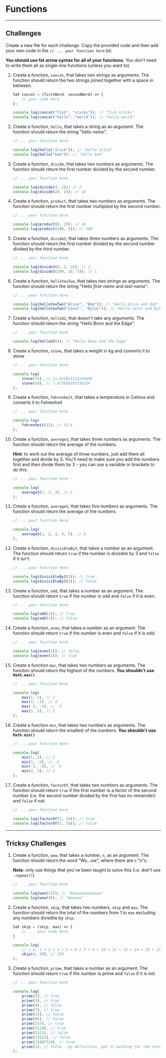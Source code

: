 # Functions

---

## Challenges

Create a new file for each challenge. Copy the provided code and then add your own code in the `// ... your function here` bit.

**You should use fat arrow syntax for all of your functions.** You *don't* need to write them all as single-line functions (unless you want to).

1) Create a function, `concat`, that takes two strings as arguments. The function should return the two strings joined together with a space in between.

    ```javascript
    let concat = (firstWord, secondWord) => {
        // your code here
    };

    console.log(concat("fish", "sticks")); // "fish sticks"
    console.log(concat("hello", "world")); // "hello world"
    ```

1) Create a function, `hello`, that takes a string as an argument. The function should return the string "hello *name*".

    ```javascript
    // ... your function here

    console.log(hello("alice")); // "hello alice"
    console.log(hello("bob")); // "hello bob"
    ```

1) Create a function, `divide`, that takes two numbers as arguments. The function should return the first number divided by the second number.

    ```javascript
    // ... your function here

    console.log(divide(4, 2)); // 2
    console.log(divide(20, 2)); // 10
    ```

1) Create a function, `product`, that takes two numbers as arguments. The function should return the first number multiplied by the second number.

    ```javascript
    // ... your function here

    console.log(product(8, 2)); // 16
    console.log(product(100, 5)); // 500
    ```

1) Create a function, `divide3`, that takes three numbers as arguments. The function should return the first number divided by the second number divided by the third number.

    ```javascript
    // ... your function here

    console.log(divide3(8, 2, 2)); // 2
    console.log(divide3(100, 20, 5)); // 1
    ```

1) Create a function, `helloYouTwo`, that takes two strings as arguments. The function should return the string "Hello *first-name* and *last-name*".

    ```javascript
    // ... your function here

    console.log(helloYouTwo("Alice", "Bob")); // "Hello Alice and Bob"
    console.log(helloYouTwo("Carol", "Dylan")); // "Hello Carol and Dylan"
    ```

1) Create a function, `helloU2`, that doesn't take any arguments. The function should return the string "Hello Bono and the Edge".

    ```javascript
    // ... your function here

    console.log(helloU2()); // "Hello Bono and the Edge"
    ```

1) Create a function, `stone`, that takes a weight in kg and converts it to stone

    ```javascript
    // ... your function here

    console.log(
        stone(74), // 11.653011122326696
        stone(50), // 7.873656163734254
    );
    ```

1) Create a function, `fahrenheit`, that takes a temperature in Celsius and converts it to Fahrenheit

    ```javascript
    // ... your function here

    console.log(
        fahrenheit(12), // 53.6
    );
    ```

1) Create a function, `average3`, that takes three numbers as arguments. The function should return the average of the numbers.

    **Hint**: to work out the average of three numbers, just add them all together and divide by 3. You'll need to make sure you add the numbers first and *then* divide them by 3 - you can use a variable or brackets to do this.

    ```javascript
    // ... your function here

    console.log(
        average3(1, 2, 3), // 2
    );
    ```

1) Create a function, `average5`, that takes five numbers as arguments. The function should return the average of the numbers.


    ```javascript
    // ... your function here

    console.log(
        average5(1, 2, 3, 4, 5), // 3
    );
    ```

1) Create a function, `divisibleBy3`, that takes a number as an argument. The function should return `true` if the number is divisible by 3 and `false` if it isn't.

    ```javascript
    // ... your function here

    console.log(divisibleBy3(3)); // true
    console.log(divisibleBy3(4)); // false
    ```

1) Create a function, `odd`, that takes a number as an argument. The function should return `true` if the number is odd and `false` if it is even.

    ```javascript
    // ... your function here

    console.log(odd(1)); // true
    console.log(odd(2)); // false
    ```

1) Create a function, `even`, that takes a number as an argument. The function should return `true` if the number is even and `false` if it is odd.

    ```javascript
    // ... your function here

    console.log(even(1)); // false
    console.log(even(2)); // true
    ```

1) Create a function `max`, that takes two numbers as arguments. The function should return the highest of the numbers. **You shouldn't use `Math.max()`**

    ```javascript
    // ... your function here

    console.log(
        max(1, 2), // 2
        max(3, -2), // 3
        max(-3, -5), // -3
        max(3, 3), // 3
    );
    ```

1) Create a function `min`, that takes two numbers as arguments. The function should return the smallest of the numbers. **You shouldn't use `Math.min()`**

    ```javascript
    // ... your function here

    console.log(
        min(1, 2), // 1
        min(3, -2), // -2
        min(-3, -5), // -5
        min(3, 3), // 3
    );
    ```

1) Create a function, `factorOf`, that takes two numbers as arguments. The function should return `true` if the first number is a factor of the second number (i.e. the second number divided by the first has no remainder) and `false` if not.

    ```javascript
    // ... your function here

    console.log(factorOf(2, 16)); // true
    console.log(factorOf(3, 16)); // false
    ```

---

## Tricksy Challenges

1) Create a function, `wow`, that takes a number, `n`, as an argument. The function should return the word "Wo...ow", where there are `n` "o"s.

    **Note**: only use things that you've been taught to solve this (i.e. don't use `.repeat()`)

    ```javaScript
    // ... your function here

    console.log(wow(12)); // "Woooooooooooow"
    console.log(wow(4)); // "Woooow"
    ```

1) Create a function, `skip`, that takes two numbers, `skip` and `max`. The function should return the total of the numbers from 1 to `max` excluding any numbers divisible by `skip`.


    ```javascript
    let skip = (skip, max) => {
        // ... your code here
    }

    console.log(
        // i.e. 1 + 2 + 3 + 5 + 6 + 7 + 9 + 10 + 11 + 13 + 14 + 15 + 17 + 18 + 19
        skip(4, 20), // 150
    );
    ```



1) Create a function, `prime`, that takes a number as an argument. The function should return `true` if the number is prime and `false` if it is not.

    ```javascript
    // ... your function here

    console.log(
        prime(2), // true
        prime(3), // true
        prime(4), // false
        prime(7), // true
        prime(15), // false
        prime(85), // false
        prime(257), // true
        prime(5119), // true
        prime(5121), // false
        prime(17523), // false
        prime(15487319), // true
        prime(1), // false - by definition, get it working for the rest first
    );
    ```
